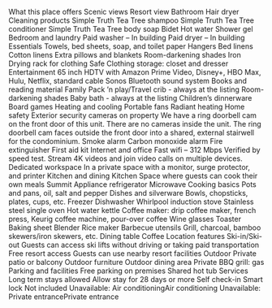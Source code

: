 What this place offers
Scenic views
Resort view
Bathroom
Hair dryer
Cleaning products
Simple Truth Tea Tree shampoo
Simple Truth Tea Tree conditioner
Simple Truth Tea Tree body soap
Bidet
Hot water
Shower gel
Bedroom and laundry
Paid washer – In building
Paid dryer – In building
Essentials
Towels, bed sheets, soap, and toilet paper
Hangers
Bed linens
Cotton linens
Extra pillows and blankets
Room-darkening shades
Iron
Drying rack for clothing
Safe
Clothing storage: closet and dresser
Entertainment
65 inch HDTV with Amazon Prime Video, Disney+, HBO Max, Hulu, Netflix, standard cable
Sonos Bluetooth sound system
Books and reading material
Family
Pack ’n play/Travel crib - always at the listing
Room-darkening shades
Baby bath - always at the listing
Children’s dinnerware
Board games
Heating and cooling
Portable fans
Radiant heating
Home safety
Exterior security cameras on property
We have a ring doorbell cam on the front door of this unit. There are no cameras inside the unit. The ring doorbell cam faces outside the front door into a shared, external stairwell for the condominium.
Smoke alarm
Carbon monoxide alarm
Fire extinguisher
First aid kit
Internet and office
Fast wifi – 312 Mbps
Verified by speed test. Stream 4K videos and join video calls on multiple devices.
Dedicated workspace
In a private space with a monitor, surge protector, and printer
Kitchen and dining
Kitchen
Space where guests can cook their own meals
Summit Appliance refrigerator
Microwave
Cooking basics
Pots and pans, oil, salt and pepper
Dishes and silverware
Bowls, chopsticks, plates, cups, etc.
Freezer
Dishwasher
Whirlpool induction stove
Stainless steel single oven
Hot water kettle
Coffee maker: drip coffee maker, french press, Keurig coffee machine, pour-over coffee
Wine glasses
Toaster
Baking sheet
Blender
Rice maker
Barbecue utensils
Grill, charcoal, bamboo skewers/iron skewers, etc.
Dining table
Coffee
Location features
Ski-in/Ski-out
Guests can access ski lifts without driving or taking paid transportation
Free resort access
Guests can use nearby resort facilities
Outdoor
Private patio or balcony
Outdoor furniture
Outdoor dining area
Private BBQ grill: gas
Parking and facilities
Free parking on premises
Shared hot tub
Services
Long term stays allowed
Allow stay for 28 days or more
Self check-in
Smart lock
Not included
Unavailable: Air conditioningAir conditioning
Unavailable: Private entrancePrivate entrance